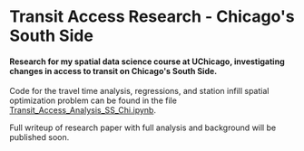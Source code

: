 # Transit Access Research - Chicago's South Side
#### Research for my spatial data science course at UChicago, investigating changes in access to transit on Chicago's South Side.

Code for the travel time analysis, regressions, and station infill spatial optimization problem can be found in the file [Transit_Access_Analysis_SS_Chi.ipynb]([url](https://github.com/hanksnowdon/TransitAccessResearch-SouthSideChicago/blob/main/Transit_Access_Analysis_SS_Chi.ipynb)). 

Full writeup of research paper with full analysis and background will be published soon. 
